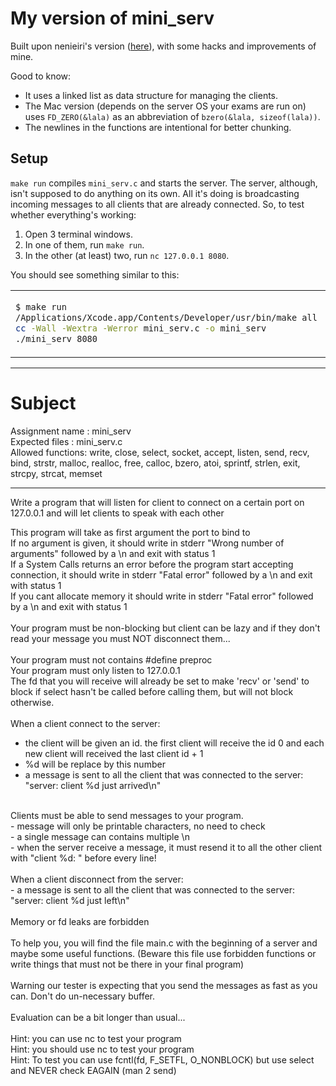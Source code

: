 # My version of mini_serv

Built upon nenieiri's version ([here](https://github.com/nenieiri-42Yerevan/Mini_Serv_Exam_Rank_06)), with some hacks and improvements of mine.

Good to know:
- It uses a linked list as data structure for managing the clients.
- The Mac version (depends on the server OS your exams are run on) uses `FD_ZERO(&lala)` as an abbreviation of `bzero(&lala, sizeof(lala))`.
- The newlines in the functions are intentional for better chunking.

## Setup

`make run` compiles `mini_serv.c` and starts the server. The server, although, isn't supposed to do anything on its own.
All it's doing is broadcasting incoming messages to all clients that are already connected. So, to test whether everything's working:

1. Open 3 terminal windows.
2. In one of them, run `make run`.
3. In the other (at least) two, run `nc 127.0.0.1 8080`. 

You should see something similar to this:

<table>
<tr>
<td>

```bash
$ make run
/Applications/Xcode.app/Contents/Developer/usr/bin/make all
cc -Wall -Wextra -Werror mini_serv.c -o mini_serv
./mini_serv 8080

```

</td>
<td>
    
```bash
$ nc 127.0.0.1 8080
server: client 1 just arrived
lala
client 1: hohoho

```
</td>
<td>
    
```bash
$ nc 127.0.0.1 8080
client 0: lala
hohoho

```
</td>
</tr>
</table>

---

# Subject<br>
Assignment name  : mini_serv<br>
Expected files   : mini_serv.c<br>
Allowed functions: write, close, select, socket, accept, listen, send, recv, bind, strstr, malloc, realloc, free, calloc, bzero, atoi, sprintf, strlen, exit, strcpy, strcat, memset<br>

--------------------------------------------------------------------------------

Write a program that will listen for client to connect on a certain port on 127.0.0.1 and will let clients to speak with each other

This program will take as first argument the port to bind to<br>
If no argument is given, it should write in stderr "Wrong number of arguments" followed by a \n and exit with status 1<br>
If a System Calls returns an error before the program start accepting connection, it should write in stderr "Fatal error" followed by a \n and exit with status 1<br>
If you cant allocate memory it should write in stderr "Fatal error" followed by a \n and exit with status 1<br>
<br>
Your program must be non-blocking but client can be lazy and if they don't read your message you must NOT disconnect them...<br>
<br>
Your program must not contains #define preproc<br>
Your program must only listen to 127.0.0.1<br>
The fd that you will receive will already be set to make 'recv' or 'send' to block if select hasn't be called before calling them, but will not block otherwise.<br>
<br>
When a client connect to the server:<br>
- the client will be given an id. the first client will receive the id 0 and each new client will received the last client id + 1<br>
- %d will be replace by this number<br>
- a message is sent to all the client that was connected to the server: "server: client %d just arrived\n"<br>
<br>
Clients must be able to send messages to your program.<br>
- message will only be printable characters, no need to check<br>
- a single message can contains multiple \n<br>
- when the server receive a message, it must resend it to all the other client with "client %d: " before every line!<br>
<br>
When a client disconnect from the server:<br>
- a message is sent to all the client that was connected to the server: "server: client %d just left\n"<br>
<br>
Memory or fd leaks are forbidden<br>
<br>
To help you, you will find the file main.c with the beginning of a server and maybe some useful functions. (Beware this file use forbidden functions or write things that must not be there in your final program)<br>
<br>
Warning our tester is expecting that you send the messages as fast as you can. Don't do un-necessary buffer.<br>
<br>
Evaluation can be a bit longer than usual...<br>
<br>
Hint: you can use nc to test your program<br>
Hint: you should use nc to test your program<br>
Hint: To test you can use fcntl(fd, F_SETFL, O_NONBLOCK) but use select and NEVER check EAGAIN (man 2 send)<br>
